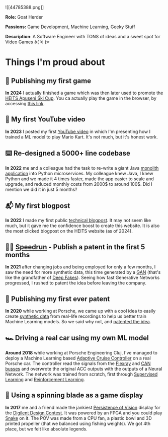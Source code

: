![[44785388.png]]

**Role:** Goat Herder

**Passions:** Game Development, Machine Learning, Geeky Stuff

**Description**: A Software Engineer with TONS of ideas and a sweet spot for Video Games ᕕ( ᐛ )ᕗ


# Things I'm proud about

## 👾 Publishing my first game

**In 2024** I actually finished a game which was then later used to promote the [HEITS Apuseni Ski Cup](https://apusenicup.ro/). You ca actually play the game in the browser, by accessing [this link](https://2bytesgoat.itch.io/apuseni-cup).

## 🎥 My first YouTube video

**In 2023** I posted my first [YouTube video](https://www.youtube.com/watch?v=p94uxrhymNo) in which I'm presenting how I trained a ML model to play Mario Kart. It's not much, but it's honest work.

## ⌨️ Re-designed a 5000+ line codebase

**In 2022** me and a colleague had the task to re-write a giant Java [monolith application](https://en.wikipedia.org/wiki/Monolithic_application) into Python microservices. My colleague knew Java, I knew Python and we made it 4 times faster, made the app easier to scale and upgrade, and reduced monthly costs from 2000$ to around 100$. Did I mention we did it in just 5 months? 

## 📬 My first blogpost

**In 2022** I made my first public [technical blogpost](https://heits.digital/articles/gpt3-overview). It may not seem like much, but it gave me the confidence boost to create this website. It is also the most clicked blogpost on the HEITS website (as of 2024).

## 🏃‍♀️ [Speedrun](https://en.wikipedia.org/wiki/Speedrunning) - Publish a patent in the first 5 months

**In 2021** after changing jobs and being employed for only a few months, I saw the need for more synthetic data, this time generated by a [GAN](https://en.wikipedia.org/wiki/Generative_adversarial_network) (that's like the grandfather of [Deep Fakes](https://en.wikipedia.org/wiki/Deepfake)). Seeing how fast Generative Networks progressed, I rushed to patent the idea before leaving the company.

## 📃 Publishing my first ever patent

**In 2020** while working at Porsche, we came up with a cool idea to easily create [synthetic data](https://en.wikipedia.org/wiki/Synthetic_data) from real-life recordings to help us better train Machine Learning models. So we said why not, and [patented the idea](https://patents.google.com/patent/WO2022033652A1/en?inventor=statie+giani&patents=false&oq=inventor:(statie+giani)).

## 🏎️ Driving a real car using my own ML model

**Around 2018** while working at Porsche Engineering Cluj, I've managed to deploy a Machine Learning based [Adaptive Cruise Controller](https://en.wikipedia.org/wiki/Adaptive_cruise_control) on a real Porsche car. The controller read the signals from the [Flexray](https://en.wikipedia.org/wiki/FlexRay#:~:text=FlexRay%20is%20a%20communication%20bus,triggered%20and%20time%2Dtriggered%20communications.) and [CAN busses](https://en.wikipedia.org/wiki/CAN_bus) and overwrote the original ACC outputs with the outputs of a Neural Network. The network was trained from scratch, first through [Supervised Learning](https://en.wikipedia.org/wiki/Supervised_learning) and [Reinforcement Learning](https://en.wikipedia.org/wiki/Reinforcement_learning).

## 🐍 Using a spinning blade as a game display 

**In 2017** me and a friend made the jankiest [Persistence of Vision](https://en.wikipedia.org/wiki/Persistence_of_vision) display for the [Digilent Design Contest](https://digilent.com/blog/digilent-design-contest-2017-finals-and-winners/). It was powered by an FPGA and you could play [Snake](https://en.wikipedia.org/wiki/Snake_(video_game_genre)) on it. The POV was made from a CPU fan, a plastic bowl and 3D printed propeller (that we balanced using fishing weights). We got 4th place, but we felt like absolute legends.
